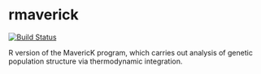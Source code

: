 # rmaverick
[![Build Status](https://travis-ci.org/bobverity/rmaverick.png?branch=master)](https://travis-ci.org/bobverity/rmaverick)

R version of the MavericK program, which carries out analysis of genetic population structure via thermodynamic integration.
